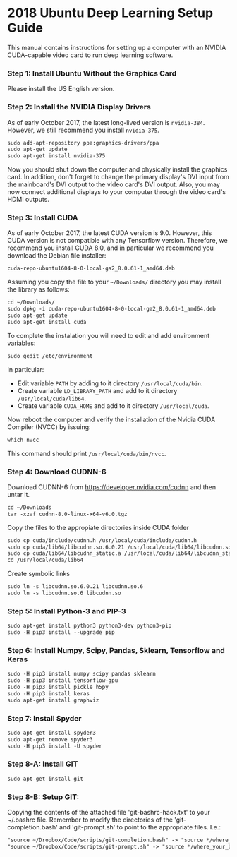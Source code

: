 # 2018 Ubuntu Deep Learning Setup Guide

This manual contains instructions for setting up a computer with an NVIDIA CUDA-capable video card to run deep learning software. 

### Step 1: Install Ubuntu Without the Graphics Card

Please install the US English version. 

### Step 2: Install the NVIDIA Display Drivers

As of early October 2017, the latest long-lived version is `nvidia-384`. However, we still recommend you install `nvidia-375`. 
```markdown
sudo add-apt-repository ppa:graphics-drivers/ppa
sudo apt-get update
sudo apt-get install nvidia-375
```

Now you should shut down the computer and physically install the graphics card. In addition, don't forget to change the primary display's DVI input from the mainboard's DVI output to the video card's DVI output. Also, you may now connect additional displays to your computer through the video card's HDMI outputs. 

### Step 3: Install CUDA

As of early October 2017, the latest CUDA version is 9.0. However, this CUDA version is not compatible with any Tensorflow version. Therefore, we recommend you install CUDA 8.0, and in particular we recommend you download the Debian file installer:
```markdown
cuda-repo-ubuntu1604-8-0-local-ga2_8.0.61-1_amd64.deb
```

Assuming you copy the file to your `~/Downloads/` directory you may install the library as follows: 
```markdown
cd ~/Downloads/
sudo dpkg -i cuda-repo-ubuntu1604-8-0-local-ga2_8.0.61-1_amd64.deb
sudo apt-get update
sudo apt-get install cuda
```

To complete the instalation you will need to edit and add environment variables: 
```markdown
sudo gedit /etc/environment
```

In particular:

* Edit variable `PATH` by adding to it directory `/usr/local/cuda/bin`.
* Create variable `LD_LIBRARY_PATH` and add to it directory `/usr/local/cuda/lib64`.
* Create variable `CUDA_HOME` and add to it directory `/usr/local/cuda`.

Now reboot the computer and verify the installation of the Nvidia CUDA Compiler (NVCC) by issuing: 
```markdown
which nvcc
```
This command should print `/usr/local/cuda/bin/nvcc`. 

### Step 4: Download CUDNN-6

Download CUDNN-6 from https://developer.nvidia.com/cudnn and then untar it.
```markdown
cd ~/Downloads
tar -xzvf cudnn-8.0-linux-x64-v6.0.tgz
```

Copy the files to the appropiate directories inside CUDA folder
```markdown
sudo cp cuda/include/cudnn.h /usr/local/cuda/include/cudnn.h
sudo cp cuda/lib64/libcudnn.so.6.0.21 /usr/local/cuda/lib64/libcudnn.so.6.0.21
sudo cp cuda/lib64/libcudnn_static.a /usr/local/cuda/lib64/libcudnn_static.a
cd /usr/local/cuda/lib64
```

Create symbolic links
```markdown
sudo ln -s libcudnn.so.6.0.21 libcudnn.so.6
sudo ln -s libcudnn.so.6 libcudnn.so
```

### Step 5: Install Python-3 and PIP-3

```markdown
sudo apt-get install python3 python3-dev python3-pip
sudo -H pip3 install --upgrade pip
```

### Step 6: Install Numpy, Scipy, Pandas, Sklearn, Tensorflow and Keras
```markdown
sudo -H pip3 install numpy scipy pandas sklearn
sudo -H pip3 install tensorflow-gpu
sudo -H pip3 install pickle h5py
sudo -H pip3 install keras
sudo apt-get install graphviz
```

### Step 7: Install Spyder
```markdown
sudo apt-get install spyder3
sudo apt-get remove spyder3
sudo -H pip3 install -U spyder
```

### Step 8-A: Install GIT
```markdown
sudo apt-get install git
```
### Step 8-B: Setup GIT:
Copying the contents of the attached file 'git-bashrc-hack.txt' to your ~/.bashrc file. Remember to modify the directories of the 'git-completion.bash' and 'git-prompt.sh' to point to the appropriate files. I.e.: 

```markdown
"source ~/Dropbox/Code/scripts/git-completion.bash" -> "source */where_your_bash_and_sh_files_are/git-completion.bash"
"source ~/Dropbox/Code/scripts/git-prompt.sh" -> "source */where_your_bash_and_sh_files_are/git-prompt.sh"
```
